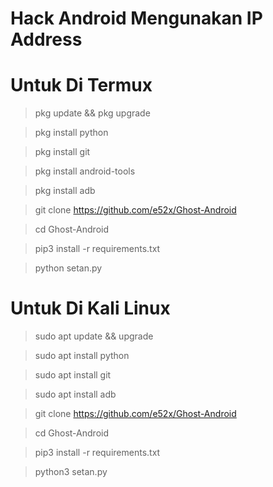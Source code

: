 # Hack Android Mengunakan IP Address





# Untuk Di Termux 

> pkg update && pkg upgrade

> pkg install python

> pkg install git

> pkg install android-tools

> pkg install adb 

> git clone https://github.com/e52x/Ghost-Android

> cd Ghost-Android

> pip3 install -r requirements.txt

> python setan.py


# Untuk  Di Kali Linux 

> sudo apt update && upgrade

> sudo apt install python

> sudo apt install git

> sudo apt install adb


> git clone https://github.com/e52x/Ghost-Android

> cd Ghost-Android

> pip3 install -r requirements.txt

> python3 setan.py
